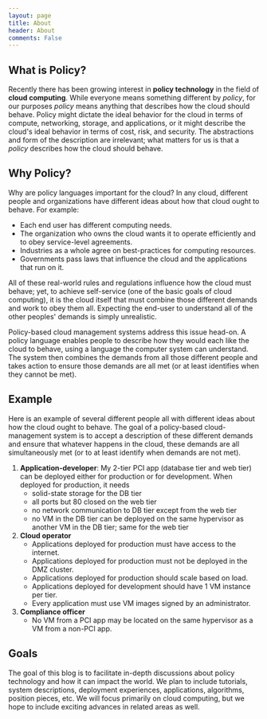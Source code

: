 ```yaml
---
layout: page
title: About
header: About
comments: False
---
```


## What is Policy?

Recently there has been growing interest in **policy technology** in the field of **cloud computing**.  While everyone means something different by *policy*, for our purposes *policy* means anything that describes how the cloud should behave.  Policy might dictate the ideal behavior for the cloud in terms of compute, networking, storage, and applications, or it might describe the cloud's ideal behavior in terms of cost, risk, and security.  The abstractions and form of the description are irrelevant; what matters for us is that a *policy* describes how the cloud should behave.

## Why Policy?

Why are policy languages important for the cloud?  In any cloud, different people and organizations have different ideas about how that cloud ought to behave.  For example:

* Each end user has different computing needs.
* The organization who owns the cloud wants it to operate efficiently and to obey service-level agreements.
* Industries as a whole agree on best-practices for computing resources.
* Governments pass laws that influence the cloud and the applications that run on it.

All of these real-world rules and regulations influence how the cloud must behave; yet, to achieve self-service (one of the basic goals of cloud computing), it is the cloud itself that must combine those different demands and work to obey them all.  Expecting the end-user to understand all of the other peoples' demands is simply unrealistic.

Policy-based cloud management systems address this issue head-on.  A policy language enables people to describe how they would each like the cloud to behave, using a language the computer system can understand.  The system then combines the demands from all those different people and takes action to ensure those demands are all met (or at least identifies when they cannot be met).


## Example

Here is an example of several different people all with different ideas about how the cloud ought to behave.  The goal of a policy-based cloud-management system is to accept a description of these different demands and ensure that whatever happens in the cloud, these demands are all simultaneously met (or to at least identify when  demands are not met).

1. **Application-developer**: My 2-tier PCI app (database tier and web tier) can be deployed either for production or for development.  When deployed for production, it needs
    * solid-state storage for the DB tier
    * all ports but 80 closed on the web tier
    * no network communication to DB tier except from the web tier
    * no VM in the DB tier can be deployed on the same hypervisor as another VM in the DB tier; same for the web tier
2. **Cloud operator**
    * Applications deployed for production must have access to the internet.
    * Applications deployed for production must not be deployed in the DMZ cluster.
    * Applications deployed for production should scale based on load.
    * Applications deployed for development should have 1 VM instance per tier.
    * Every application must use VM images signed by an administrator.
3. **Compliance officer**
    * No VM from a PCI app may be located on the same hypervisor as a VM from a non-PCI app.

<!--

The promise of policy technology is incredibly **attractive for customers** (organizations deploying cloud technology): people tell a cloud management system how the cloud ought to behave, and the computer system makes it happen.  Policy technology helps people cope with the staggering size and complexity of the infrastructure that makes up a cloud, the applications that run on that infrastructure, and peoples' disparate ideas about how the cloud should behave.

Policy technology is **attractive for vendors** because once a piece of technology has been given a description of what is supposed to happen, that technology knows precisely *what* its goals are and is free to implement those goals *how*ever it likes.  This separation of *what* and *how* gives vendors the freedom to implement the same API as competitors yet be innovative and differentiate their products.  And by supporting policy, vendors give customers the ability to manage technology the way their customers would like to manage it.
 -->

## Goals
The goal of this blog is to facilitate in-depth discussions about policy technology and how it can impact the world.  We plan to include tutorials, system descriptions, deployment experiences, applications, algorithms, position pieces, etc.  We will focus primarily on cloud computing, but we hope to include exciting advances in related areas as well.
